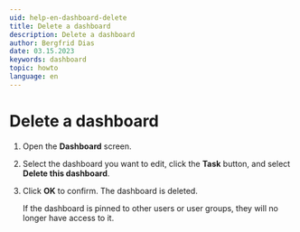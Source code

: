 ```yaml
---
uid: help-en-dashboard-delete
title: Delete a dashboard
description: Delete a dashboard
author: Bergfrid Dias
date: 03.15.2023
keywords: dashboard
topic: howto
language: en
---
```


# Delete a dashboard

1. Open the **Dashboard** screen.
2. Select the dashboard you want to edit, click the **Task** button, and select **Delete this dashboard**.
3. Click **OK** to confirm. The dashboard is deleted.

    If the dashboard is pinned to other users or user groups, they will no longer have access to it.
